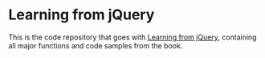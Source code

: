 # Learning from jQuery

This is the code repository that goes with [Learning from jQuery](http://shop.oreilly.com/product/0636920026280.do), containing all major functions and code samples from the book.
